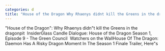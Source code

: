 ```yaml
---
categories: d
title: "House of the Dragon Why Rhaenys didnt kill the Greens in the dragonpit  Insider"
---
```

"House of the Dragon": Why Rhaenys didn"t kill the Greens in the dragonpit&nbsp;&nbsp;InsiderGlass Candle Dialogue: House of the Dragon Season 1, Episode 9 - The Green Council&nbsp;&nbsp;Watchers on the WallHouse Of The Dragon: Daemon Has A Risky Dragon Moment In The Season 1 Finale Trailer, Here"s 
